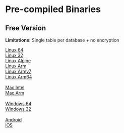 Pre-compiled Binaries
=====================

## Free Version

**Limitations:** Single table per database + no encryption

<a href="http://octodb.io/download/octodb-free-linux-x86_64.tar.gz">Linux 64</a><br>
<a href="http://octodb.io/download/octodb-free-linux-x86.tar.gz">Linux 32</a><br>
<a href="http://octodb.io/download/octodb-free-linux-alpine.tar.gz">Linux Alpine</a><br>
<a href="http://octodb.io/download/octodb-free-linux-arm.tar.gz">Linux Arm</a><br>
<a href="http://octodb.io/download/octodb-free-linux-armv7.tar.gz">Linux Armv7</a><br>
<a href="http://octodb.io/download/octodb-free-linux-aarch64.tar.gz">Linux Arm64</a><br>
<br>
<a href="http://octodb.io/download/octodb-free-mac-x86_64.tar.gz">Mac Intel</a><br>
<a href="http://octodb.io/download/octodb-free-mac-arm64.tar.gz">Mac Arm</a><br>
<br>
<a href="http://octodb.io/download/octodb-free-windows-x86_64.tar.gz">Windows 64</a><br>
<a href="http://octodb.io/download/octodb-free-windows-x86.tar.gz">Windows 32</a><br>
<br>
<a href="http://octodb.io/download/octodb-free-android-native-libs.tar.gz">Android</a><br>
<a href="http://octodb.io/download/octodb-free-ios-native-libs.tar.gz">iOS</a><br>


